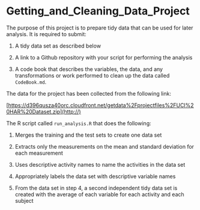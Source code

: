 # Getting_and_Cleaning_Data_Project


The purpose of this project is to prepare tidy data that can be used for later analysis. 
It is required to submit: 

1. A tidy data set as described below 

2. A link to a Github repository with your script for performing the analysis

3. A code book that describes the variables, the data, and any transformations or work performed to clean up the data called `CodeBook.md`. 


The data for the project has been collected from the following link:

[https://d396qusza40orc.cloudfront.net/getdata%2Fprojectfiles%2FUCI%20HAR%20Dataset.zip](http://)

The R script called `run_analysis.R` that does the following:

1. Merges the training and the test sets to create one data set

2. Extracts only the measurements on the mean and standard deviation for each measurement

3. Uses descriptive activity names to name the activities in the data set

4. Appropriately labels the data set with descriptive variable names

5. From the data set in step 4, a second independent tidy data set is created with the average of each variable for each activity and each subject